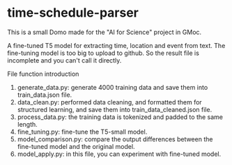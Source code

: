 # time-schedule-parser
This is a small Domo made for the "AI for Science" project in GMoc.

A fine-tuned T5 model for extracting time, location and event from text.
The fine-tuning model is too big to upload to github. So the result file is incomplete and you can't call it directly.

File function introduction
1. generate_data.py: generate 4000 training data and save them into train_data.json file.
2. data_clean.py: performed data cleaning, and formatted them for structured learning, and save them into train_data_cleaned.json file.
3. process_data.py: the training data is tokenized and padded to the same length.
4. fine_tuning.py: fine-tune the T5-small model.
5. model_comparison.py: compare the output differences between the fine-tuned model and the original model.
6. model_apply.py: in this file, you can experiment with fine-tuned model.
